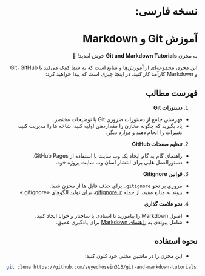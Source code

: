 <div dir="rtl">

# **نسخه فارسی:** 

# آموزش Git و Markdown

به مخزن **Git and Markdown Tutorials** خوش آمدید! 🎉

این مخزن مجموعه‌ای از آموزش‌ها و منابع است که به شما کمک می‌کند با Git، GitHub و Markdown کارآمد کار کنید. در اینجا چیزی است که پیدا خواهید کرد:

## فهرست مطالب
1. **دستورات Git**
 - فهرستی جامع از دستورات ضروری Git با توضیحات مختصر.
 - یاد بگیرید که چگونه مخازن را مقداردهی اولیه کنید، شاخه ها را مدیریت کنید، تغییرات را انجام دهید و موارد دیگر.

2. **تنظیم صفحات GitHub**
 - راهنمای گام به گام ایجاد یک وب سایت با استفاده از GitHub Pages.
 - دستورالعمل هایی برای انتشار آسان وب سایت پروژه خود.

3. **قوانین Gitignore**
 - مروری بر نحو `gitignore.` برای حذف فایل ها از مخزن شما.
 - پیوند به منابع مفید، از جمله [gitignore.ir](https://gitignore.ir)، برای تولید الگوهای «gitignore.».

4. **نحو علامت گذاری**
 - اصول Markdown را بیاموزید تا اسنادی با ساختار و خوانا ایجاد کنید.
 - شامل پیوندی به [راهنمای Markdown](https://markdownguide.org) برای یادگیری عمیق.

## نحوه استفاده
- این مخزن را در ماشین محلی خود کلون کنید:

</div>

  ```bash  
  git clone https://github.com/seyedhosein313/git-and-markdown-tutorials.git
